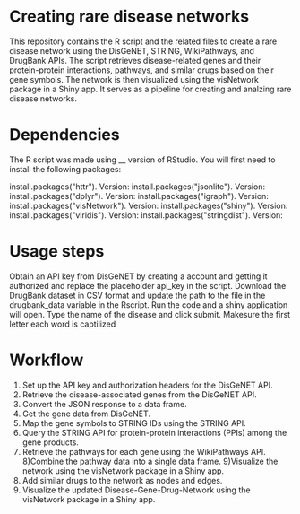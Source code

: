 # Creating rare disease networks
This repository contains the R script and the related files to create a rare disease network using the DisGeNET, STRING, WikiPathways, and DrugBank APIs. The script retrieves disease-related genes and their protein-protein interactions, pathways, and similar drugs based on their gene symbols. The network is then visualized using the visNetwork package in a Shiny app. It serves as a pipeline for creating and analzing rare disease networks. 

# Dependencies
The R script was made using __ version of RStudio. You will first need to install the following packages: 

install.packages("httr"). Version: 
install.packages("jsonlite"). Version: 
install.packages("dplyr"). Version: 
install.packages("igraph"). Version: 
install.packages("visNetwork"). Version: 
install.packages("shiny"). Version: 
install.packages("viridis"). Version: 
install.packages("stringdist"). Version: 


# Usage steps
Obtain an API key from DisGeNET by creating a account and getting it authorized and replace the placeholder api_key in the script. Download the DrugBank dataset in CSV format and update the path to the file in the drugbank_data variable in the Rscript. Run the code and a shiny application will open. Type the name of the disease and click submit. Makesure the first letter each word is captilized


# Workflow
1) Set up the API key and authorization headers for the DisGeNET API.
2) Retrieve the disease-associated genes from the DisGeNET API.
3) Convert the JSON response to a data frame.
4) Get the gene data from DisGeNET.
5) Map the gene symbols to STRING IDs using the STRING API.
6) Query the STRING API for protein-protein interactions (PPIs) among the gene products.
7) Retrieve the pathways for each gene using the WikiPathways API.
8)Combine the pathway data into a single data frame.
9)Visualize the network using the visNetwork package in a Shiny app.
11) Add similar drugs to the network as nodes and edges.
12) Visualize the updated Disease-Gene-Drug-Network using the visNetwork package in a Shiny app.


